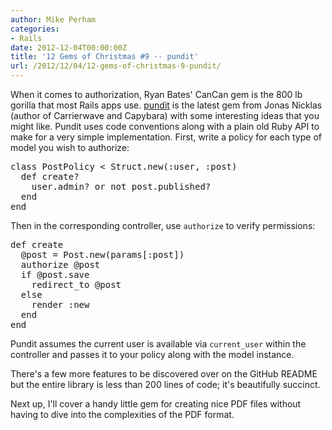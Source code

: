 ```yaml
---
author: Mike Perham
categories:
- Rails
date: 2012-12-04T00:00:00Z
title: '12 Gems of Christmas #9 -- pundit'
url: /2012/12/04/12-gems-of-christmas-9-pundit/
---
```


When it comes to authorization, Ryan Bates' CanCan gem is the 800 lb gorilla that most Rails apps use. [pundit][1] is the latest gem from Jonas Nicklas (author of Carrierwave and Capybara) with some interesting ideas that you might like. Pundit uses code conventions along with a plain old Ruby API to make for a very simple implementation. First, write a policy for each type of model you wish to authorize:

<pre lang="ruby">class PostPolicy &lt; Struct.new(:user, :post)
  def create?
    user.admin? or not post.published?
  end
end
</pre>

Then in the corresponding controller, use `authorize` to verify permissions:

<pre lang="ruby">def create
  @post = Post.new(params[:post])
  authorize @post
  if @post.save
    redirect_to @post
  else
    render :new
  end
end
</pre>

Pundit assumes the current user is available via `current_user` within the controller and passes it to your policy along with the model instance.

There's a few more features to be discovered over on the GitHub README but the entire library is less than 200 lines of code; it's beautifully succinct.

Next up, I'll cover a handy little gem for creating nice PDF files without having to dive into the complexities of the PDF format.

 [1]: https://github.com/elabs/pundit
